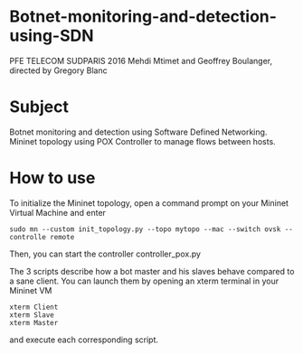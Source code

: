 # Botnet-monitoring-and-detection-using-SDN


PFE TELECOM SUDPARIS 2016
Mehdi Mtimet and Geoffrey Boulanger, directed by Gregory Blanc

# Subject

Botnet monitoring and detection using Software Defined Networking. Mininet topology using POX Controller to manage flows between hosts.

# How to use

To initialize the Mininet topology, open a command prompt on your Mininet Virtual Machine and enter

```
sudo mn --custom init_topology.py --topo mytopo --mac --switch ovsk --controlle remote
```

Then, you can start the controller controller_pox.py

The 3 scripts describe how a bot master and his slaves behave compared to a sane client.
You can launch them by opening an xterm terminal in your Mininet VM

```
xterm Client
xterm Slave
xterm Master
```

and execute each corresponding script.
